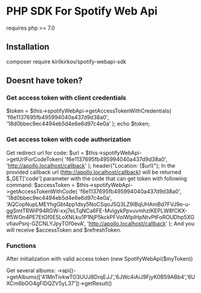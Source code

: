 # PHP SDK For Spotify Web Api

requires php >= 7.0

## Installation
composer require kirilkirkov/spotify-webapi-sdk

## Doesnt have token?

### Get access token with client credentials
$token = $this->spotifyWebApi->getAccessTokenWithCredentials(
    'f6e1137695fb495994040a437d9d38a0',
    '18d0bbec9ec4494eb5d4e6e6d97c4e0a'
);
echo $token;

### Get access token with code authorization
Get redirect url for code:
$url = $this->spotifyWebApi->getUrlForCodeToken(
    'f6e1137695fb495994040a437d9d38a0',
    'http://apollo.localhost/callback'
);
header("Location: {$url}");
In the provided callback url (http://apollo.localhost/callback) will be returned $_GET['code'] parameter 
with the code that can get token with following command:
$accessToken = $this->spotifyWebApi->getAccessTokenWithCode(
    'f6e1137695fb495994040a437d9d38a0',
    '18d0bbec9ec4494eb5d4e6e6d97c4e0a',
    'AQCopNupLMEYhgGbt4pp1dsy5NoCSqoJ5Q3LZ9IBqUHAmBd7FVJ9e-u-ggSmtTRWiP94RGW-xxj7eLTqNCa6FE-MvlgykPpvuvmhzIKEPLW8fCKX-ff5WOn4PE7EtGf0E5LoXNLku1P1NjP5kckPFVolWlpIHpNtvPtFoROUDhp5XGvfiavPsnj-GZCNLYJpyTOf0evA',
    'http://apollo.localhost/callback'
);
And you will receive $accessToken and $refreshToken.

### Functions
After initialization with valid access token (new SpotifyWebApi($myToken))

Get several albums: ->api()->getAlbums(['41MnTivkwTO3UUJ8DrqEJJ','6JWc4iAiJ9FjyK0B59ABb4','6UXCm6bOO4gFlDQZV5yL37'])->getResult()
